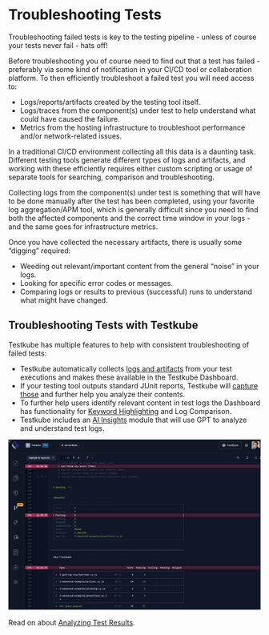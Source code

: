 # Troubleshooting Tests

Troubleshooting failed tests is key to the testing pipeline - unless of course your tests never fail - hats off!

Before troubleshooting you of course need to find out that a test has failed - preferably via some kind of notification in your CI/CD tool or collaboration platform. To then efficiently troubleshoot a failed test you will need access to:

- Logs/reports/artifacts created by the testing tool itself. 
- Logs/traces from the component(s) under test to help understand what could have caused the failure.
- Metrics from the hosting infrastructure to troubleshoot performance and/or network-related issues.

In a traditional CI/CD environment collecting all this data is a daunting task. Different testing tools generate different types of logs and artifacts, and working with these efficiently requires either custom scripting or usage of separate tools for searching, comparison and troubleshooting. 

Collecting logs from the component(s) under test is something that will have to be done manually after the test has been completed, using your favorite log aggregation/APM tool, which is generally difficult since you need to find both the affected components and the correct time window in your logs - and the same goes for infrastructure metrics. 

Once you have collected the necessary artifacts, there is usually some “digging” required:
- Weeding out relevant/important content from the general “noise” in your logs.
- Looking for specific error codes or messages.
- Comparing logs or results to previous (successful) runs to understand what might have changed.

## Troubleshooting Tests with Testkube

Testkube has multiple features to help with consistent troubleshooting of failed tests:

- Testkube automatically collects [logs and artifacts](logs-and-artifacts) from your test executions and makes these available in the Testkube Dashboard.
- If your testing tool outputs standard JUnit reports, Testkube will [capture those](/articles/test-workflows-artifacts#junit-report-extraction) and further help you analyze their contents.
- To further help users identify relevant content in test logs the Dashboard has functionality for [Keyword Highlighting](../testkube-pro/articles/log-highlighting) and Log Comparison.
- Testkube includes an [AI Insights](../testkube-pro/articles/AI-test-insights) module that will use GPT to analyze and understand test logs.

![Logs & Artifacts](../img/concepts-logs-artifacts.png)

Read on about [Analyzing Test Results](../articles/analyzing-results.mdx).
